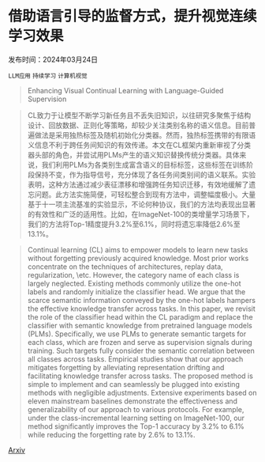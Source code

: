 # 借助语言引导的监督方式，提升视觉连续学习效果

发布时间：2024年03月24日

`LLM应用` `持续学习` `计算机视觉`

> Enhancing Visual Continual Learning with Language-Guided Supervision

> CL致力于让模型不断学习新任务且不丢失旧知识，以往研究多聚焦于结构设计、回放数据、正则化等策略，却较少关注类别名称的语义信息。目前普遍做法是采用独热标签及随机初始化分类器。然而，独热标签携带的有限语义信息不利于跨任务间知识的有效传递。本文在CL框架内重新审视了分类器头部的角色，并尝试用PLMs产生的语义知识替换传统分类器。具体来说，我们利用PLMs为各类别生成富含语义的目标标签，这些标签在训练阶段保持不变，作为指导信号，充分体现了各任务间类别间的语义联系。实验表明，这种方法通过减少表征漂移和增强跨任务知识迁移，有效地缓解了遗忘问题。此方法实施简便，可轻松整合到现有方法中，调整幅度极小。大量基于十一项主流基准的实验显示，不论何种协议，我们的方法均表现出显著的有效性和广泛的适用性。比如，在ImageNet-100的类增量学习场景下，我们的方法将Top-1精度提升3.2\%至6.1\%，同时将遗忘率降低2.6\%至13.1\%。

> Continual learning (CL) aims to empower models to learn new tasks without forgetting previously acquired knowledge. Most prior works concentrate on the techniques of architectures, replay data, regularization, \etc. However, the category name of each class is largely neglected. Existing methods commonly utilize the one-hot labels and randomly initialize the classifier head. We argue that the scarce semantic information conveyed by the one-hot labels hampers the effective knowledge transfer across tasks. In this paper, we revisit the role of the classifier head within the CL paradigm and replace the classifier with semantic knowledge from pretrained language models (PLMs). Specifically, we use PLMs to generate semantic targets for each class, which are frozen and serve as supervision signals during training. Such targets fully consider the semantic correlation between all classes across tasks. Empirical studies show that our approach mitigates forgetting by alleviating representation drifting and facilitating knowledge transfer across tasks. The proposed method is simple to implement and can seamlessly be plugged into existing methods with negligible adjustments. Extensive experiments based on eleven mainstream baselines demonstrate the effectiveness and generalizability of our approach to various protocols. For example, under the class-incremental learning setting on ImageNet-100, our method significantly improves the Top-1 accuracy by 3.2\% to 6.1\% while reducing the forgetting rate by 2.6\% to 13.1\%.

[Arxiv](https://arxiv.org/abs/2403.16124)